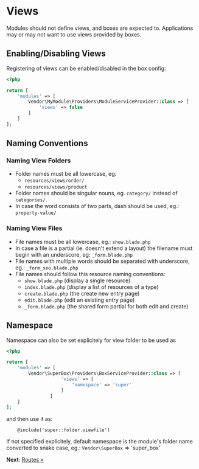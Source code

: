 # Views

Modules should not define views, and boxes are expected to.
Applications may or may not want to use views provided by boxes.

## Enabling/Disabling Views

Registering of views can be enabled/disabled in the box config:


```php
<?php

return [
    'modules' => [
        Vendor\MyModule\Providers\ModuleServiceProvider::class => [
            'views' => false
        ]
    ]
];
```

## Naming Conventions

### Naming View Folders

- Folder names must be all lowercase, eg:
    - `resources/views/order/`
    - `resources/views/product`
- Folder names should be singular nouns, eg. `category/` instead of `categories/`.
- In case the word consists of two parts, dash should be used, eg.: `property-value/`

### Naming View Files

- File names must be all lowercase, eg.: `show.blade.php`
- In case a file is a partial (ie. doesn't extend a layout) the filename must begin with an underscore, eg: `_form.blade.php`
- File names with multiple words should be separated with underscore, eg.: `_form_seo.blade.php`
- File names should follow this resource naming conventions:
    - `show.blade.php` (display a single resource)
    - `index.blade.php` (display a list of resources of a type)
    - `create.blade.php` (the create new entry page)
    - `edit.blade.php` (edit an existing entry page)
    - `_form.blade.php` (the shared form partial for both edit and create)

## Namespace

Namespace can also be set explicitely for view folder to be used as

```php
<?php

return [
    'modules' => [
        Vendor\SuperBox\Providers\BoxServiceProvider::class => [
                    'views' => [
                        'namespace' => 'super'    
                    ]
                ]
    ]
];
```

and then use it as:

```blade
    @include('super::folder.viewfile')
```

If not specified explicitely, default namespace is the module's folder name converted to snake case, eg.: `Vendor\SuperBox` => 'super_box'


**Next**: [Routes &raquo;](routes.md)

